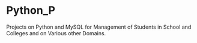 # Python_P
Projects on Python and MySQL for Management of Students in School and Colleges and on Various other Domains.
